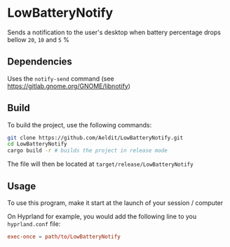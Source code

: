 # LowBatteryNotify

Sends a notification to the user's desktop when battery percentage drops bellow `20`, `10` and `5` %

## Dependencies
Uses the `notify-send` command (see https://gitlab.gnome.org/GNOME/libnotify)

## Build

To build the project, use the following commands:

```sh
git clone https://github.com/Aeldit/LowBatteryNotify.git
cd LowBatteryNotify
cargo build -r # builds the project in release mode
```

The file will then be located at `target/release/LowBatteryNotify`

## Usage

To use this program, make it start at the launch of your session / computer

On Hyprland for example, you would add the following line to you `hyprland.conf` file:

```conf
exec-once = path/to/LowBatteryNotify
```

